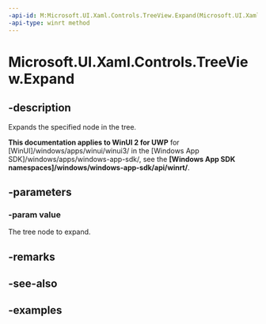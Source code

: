 ```yaml
---
-api-id: M:Microsoft.UI.Xaml.Controls.TreeView.Expand(Microsoft.UI.Xaml.Controls.TreeViewNode)
-api-type: winrt method
---
```


<!-- Method syntax.
public void TreeView.Expand(TreeViewNode value)
-->

# Microsoft.UI.Xaml.Controls.TreeView.Expand

## -description

Expands the specified node in the tree.

**This documentation applies to WinUI 2 for UWP** for [WinUI]/windows/apps/winui/winui3/ in the [Windows App SDK]/windows/apps/windows-app-sdk/, see the **[Windows App SDK namespaces]/windows/windows-app-sdk/api/winrt/**.

## -parameters
### -param value

The tree node to expand.

## -remarks

## -see-also

## -examples

